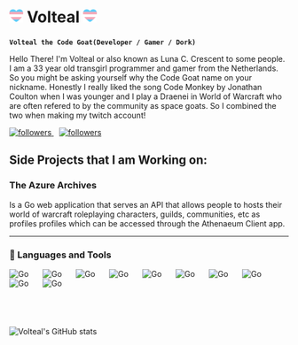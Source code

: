 # <img src="./img/image.png" height="25"> Volteal <img src="./img/image.png" height="25">

**`Volteal the Code Goat(Developer / Gamer / Dork)`**

Hello There! I'm Volteal or also known as Luna C. Crescent to some people. I am a 33 year old transgirl programmer and gamer from the Netherlands. So you might be asking yourself why the Code Goat name on your nickname. Honestly I really liked the song Code Monkey by Jonathan Coulton when I was younger and I play a Draenei in World of Warcraft who are often refered to by the community as space goats. So I combined the two when making my twitch account!

<p align="left">
  <a style="padding-right:10px;" href="hhttps://www.twitch.tv/voltealthecodegoat">
    <img alt="followers" title="Follow me on Twitch" src="https://img.shields.io/twitch/status/voltealthecodegoat?style=for-the-badge&logo=twitch&label=follow on Twitch&labelColor=cccccc&color=dddddd&logoColor=black"/>
  </a>
  <a style="padding-right:10px;" href="https://github.com/volteal?tab=followers">
    <img alt="followers" title="Follow me on Github" src="https://custom-icon-badges.demolab.com/github/followers/volteal?color=236ad3&labelColor=1155ba&style=for-the-badge&logo=person-add&label=Follow on Github&logoColor=white"/>
  </a>
</p>

## Side Projects that I am Working on:

### The Azure Archives
Is a Go web application that serves an API that allows people to hosts their world of warcraft roleplaying characters, guilds, communities, etc as profiles profiles which can be accessed through the Athenaeum Client app.

---

### 🧰 Languages and Tools

<img align="left" alt="Go" width="50px" style="padding-right:10px;" src="https://cdn.jsdelivr.net/gh/devicons/devicon@latest/icons/go/go-original.svg" />
<img align="left" alt="Go" width="50px" style="padding-right:10px;" src="https://cdn.jsdelivr.net/gh/devicons/devicon@latest/icons/css3/css3-original.svg" />
<img align="left" alt="Go" width="50px" style="padding-right:10px;" src="https://cdn.jsdelivr.net/gh/devicons/devicon@latest/icons/html5/html5-original.svg" />
<img align="left" alt="Go" width="50px" style="padding-right:10px;" src="https://cdn.jsdelivr.net/gh/devicons/devicon@latest/icons/postgresql/postgresql-original.svg" />
<img align="left" alt="Go" width="50px" style="padding-right:10px;" src="https://cdn.jsdelivr.net/gh/devicons/devicon@latest/icons/archlinux/archlinux-original.svg" />
<img align="left" alt="Go" width="50px" style="padding-right:10px;" src="https://cdn.jsdelivr.net/gh/devicons/devicon@latest/icons/git/git-original.svg" />
<img align="left" alt="Go" width="50px" style="padding-right:10px;" src="https://cdn.jsdelivr.net/gh/devicons/devicon@latest/icons/php/php-original.svg" />
<img align="left" alt="Go" width="50px" style="padding-right:10px;" src="https://cdn.jsdelivr.net/gh/devicons/devicon@latest/icons/laravel/laravel-original.svg" />
<img align="left" alt="Go" width="50px" style="padding-right:10px;" src="https://cdn.jsdelivr.net/gh/devicons/devicon@latest/icons/lua/lua-original.svg" />
<img align="left" alt="Go" width="50px" style="padding-right:10px;" src="https://cdn.jsdelivr.net/gh/devicons/devicon@latest/icons/docker/docker-original.svg" />

<br />
<br />

#

<br />

![Volteal's GitHub stats](https://github-readme-stats.vercel.app/api?username=volteal&show_icons=true&theme=radical)